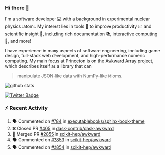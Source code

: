 ### Hi there 👋 

I'm a software developer 💻 with a background in experimental nuclear physics :atom:. My interest lies in tools :wrench: to improve productivity :chart_with_upwards_trend: and scientific insight :telescope:, including rich documentation 📚, interactive computing 🧮, and more! 

I have experience in many aspects of software engineering, including game design, full-stack web development, and high-performance numeric computing. My main focus at Princeton is on the [Awkward Array project](awkward-array.org/), which describes itself as a library that can 
> manipulate JSON-like data with NumPy-like idioms.

![github stats](https://github-readme-stats.vercel.app/api?username=agoose77&show_icons=true&hide_rank=true&hide_title=true&bg_color=30,e76445,904e95&text_color=efe3ec&icon_color=efe3ec)
<!--
**agoose77/agoose77** is a ✨ _special_ ✨ repository because its `README.md` (this file) appears on your GitHub profile.

Here are some ideas to get you started:

- 🔭 I’m currently working on ...
- 🌱 I’m currently learning ...
- 👯 I’m looking to collaborate on ...
- 🤔 I’m looking for help with ...
- 💬 Ask me about ...
- 📫 How to reach me: ...
- 😄 Pronouns: ...
- ⚡ Fun fact: ...
-->

[![Twitter Badge](https://img.shields.io/twitter/follow/agoose77?style=flat-square&logo=Twitter&logoColor=white&color=cornflowerblue)](https://twitter.com/agoose77)

### :zap: Recent Activity

<!--START_SECTION:activity-->
1. 🗣 Commented on [#784](https://github.com/executablebooks/sphinx-book-theme/pull/784#issuecomment-1832729946) in [executablebooks/sphinx-book-theme](https://github.com/executablebooks/sphinx-book-theme)
2. ❌ Closed PR [#405](https://github.com/dask-contrib/dask-awkward/pull/405) in [dask-contrib/dask-awkward](https://github.com/dask-contrib/dask-awkward)
3. 🎉 Merged PR [#2855](https://github.com/scikit-hep/awkward/pull/2855) in [scikit-hep/awkward](https://github.com/scikit-hep/awkward)
4. 🗣 Commented on [#2853](https://github.com/scikit-hep/awkward/issues/2853#issuecomment-1832678948) in [scikit-hep/awkward](https://github.com/scikit-hep/awkward)
5. 🗣 Commented on [#2854](https://github.com/scikit-hep/awkward/pull/2854#issuecomment-1832672309) in [scikit-hep/awkward](https://github.com/scikit-hep/awkward)
<!--END_SECTION:activity-->
